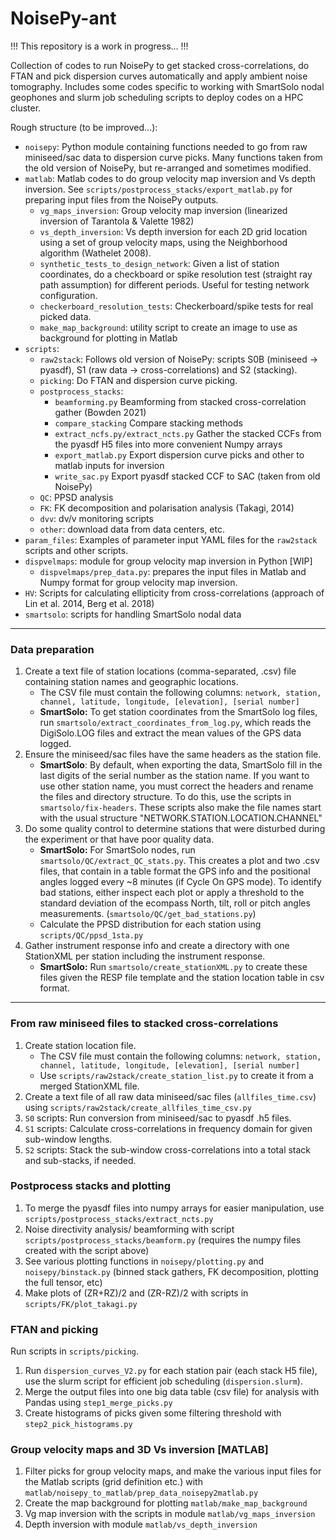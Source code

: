 # NoisePy-ant

!!! This repository is a work in progress... !!!

Collection of codes to run NoisePy to get stacked cross-correlations, do FTAN and pick dispersion curves automatically and apply ambient noise tomography. Includes some codes specific to working with SmartSolo nodal geophones and slurm job scheduling scripts to deploy codes on a HPC cluster.

Rough structure (to be improved...):
* `noisepy`: Python module containing functions needed to go from raw miniseed/sac data to dispersion curve picks. Many functions taken from the old version of NoisePy, but re-arranged and sometimes modified.
* `matlab`: Matlab codes to do group velocity map inversion and Vs depth inversion. See `scripts/postprocess_stacks/export_matlab.py` for preparing input files from the NoisePy outputs.
    * `vg_maps_inversion`: Group velocity map inversion (linearized inversion of Tarantola & Valette 1982)
    * `vs_depth_inversion`: Vs depth inversion for each 2D grid location using a set of group velocity maps, using the Neighborhood algorithm (Wathelet 2008).
    * `synthetic_tests_to_design_network`: Given a list of station coordinates, do a checkboard or spike resolution test (straight ray path assumption) for different periods. Useful for testing network configuration.
    * `checkerboard_resolution_tests`: Checkerboard/spike tests for real picked data.
    * `make_map_background`: utility script to create an image to use as background for plotting in Matlab
* `scripts`:
    * `raw2stack`: Follows old version of NoisePy: scripts S0B (miniseed -> pyasdf), S1 (raw data -> cross-correlations) and S2 (stacking).
    * `picking`: Do FTAN and dispersion curve picking.
    * `postprocess_stacks`:
        * `beamforming.py` Beamforming from stacked cross-correlation gather (Bowden 2021)
        * `compare_stacking` Compare stacking methods
        * `extract_ncfs.py/extract_ncts.py` Gather the stacked CCFs from the pyasdf H5 files into more convenient Numpy arrays
        * `export_matlab.py` Export dispersion curve picks and other to matlab inputs for inversion
        * `write_sac.py` Export pyasdf stacked CCF to SAC (taken from old NoisePy)
    * `QC`: PPSD analysis
    * `FK`: FK decomposition and polarisation analysis (Takagi, 2014)
    * `dvv`: dv/v monitoring scripts
    * `other`: download data from data centers, etc.
* `param_files`: Examples of parameter input YAML files for the `raw2stack` scripts and other scripts.
* `dispvelmaps`: module for group velocity map inversion in Python [WIP]
    * `dispvelmaps/prep_data.py`: prepares the input files in Matlab and Numpy format for group velocity map inversion.
* `HV`: Scripts for calculating ellipticity from cross-correlations (approach of Lin et al. 2014, Berg et al. 2018)
* `smartsolo`: scripts for handling SmartSolo nodal data

---
### Data preparation 

1. Create a text file of station locations (comma-separated, .csv) file containing station names and geographic locations. 
    * The CSV file must contain the following columns: `network, station, channel, latitude, longitude, [elevation], [serial number]`
    * **SmartSolo:** To get station coordinates from the SmartSolo log files, run `smartsolo/extract_coordinates_from_log.py`, which reads the DigiSolo.LOG files and extract the mean values of the GPS data logged.
2. Ensure the miniseed/sac files have the same headers as the station file.
    * **SmartSolo**: By default, when exporting the data, SmartSolo fill in the last digits of the serial number as the station name. If you want to use other station name, you must correct the headers and rename the files and directory structure. To do this, use the scripts in `smartsolo/fix-headers`. These scripts also make the file names start with the usual structure "NETWORK.STATION.LOCATION.CHANNEL"
3. Do some quality control to determine stations that were disturbed during the experiment or that have poor quality data.
    * **SmartSolo:** For SmartSolo nodes, run `smartsolo/QC/extract_QC_stats.py`. This creates a plot and two .csv files, that contain in a table format the GPS info and the positional angles logged every ~8 minutes (if Cycle On GPS mode). To identify bad stations, either inspect each plot or apply a threshold to the standard deviation of the ecompass North, tilt, roll or pitch angles measurements. (`smartsolo/QC/get_bad_stations.py`)
    * Calculate the PPSD distribution for each station using `scripts/QC/ppsd_1sta.py`
4. Gather instrument response info and create a directory with one StationXML per station including the instrument response.
    * **SmartSolo:** Run `smartsolo/create_stationXML.py` to create these files given the RESP file template and the station location table in csv format.



---
### From raw miniseed files to stacked cross-correlations
1. Create station location file. 
    - The CSV file must contain the following columns: `network, station, channel, latitude, longitude, [elevation], [serial number]`
    - Use `scripts/raw2stack/create_station_list.py` to create it from a merged StationXML file.
2. Create a text file of all raw data miniseed/sac files (`allfiles_time.csv`) using `scripts/raw2stack/create_allfiles_time_csv.py`
3. `S0` scripts: Run conversion from miniseed/sac to pyasdf .h5 files.
4. `S1` scripts: Calculate cross-correlations in frequency domain for given sub-window lengths.
5. `S2` scripts: Stack the sub-window cross-correlations into a total stack and sub-stacks, if needed.

### Postprocess stacks and plotting
1. To merge the pyasdf files into numpy arrays for easier manipulation, use `scripts/postprocess_stacks/extract_ncts.py`
2. Noise directivity analysis/ beamforming with script `scripts/postprocess_stacks/beamform.py` (requires the numpy files created with the script above)
3. See various plotting functions in `noisepy/plotting.py` and `noisepy/binstack.py` (binned stack gathers, FK decomposition, plotting the full tensor, etc)
4. Make plots of (ZR+RZ)/2 and (ZR-RZ)/2 with scripts in `scripts/FK/plot_takagi.py`

### FTAN and picking
Run scripts in `scripts/picking`. 
1. Run `dispersion_curves_V2.py` for each station pair (each stack H5 file), use the slurm script for efficient job scheduling (`dispersion.slurm`).
2. Merge the output files into one big data table (csv file) for analysis with Pandas using `step1_merge_picks.py`
3. Create histograms of picks given some filtering threshold with `step2_pick_histograms.py`

### Group velocity maps and 3D Vs inversion [MATLAB]

1. Filter picks for group velocity maps, and make the various input files for the Matlab scripts (grid definition etc.) with `matlab/noisepy_to_matlab/prep_data_noisepy2matlab.py`
2. Create the map background for plotting `matlab/make_map_background`
3. Vg map inversion with the scripts in module `matlab/vg_maps_inversion`
4. Depth inversion with module `matlab/vs_depth_inversion`

### 

